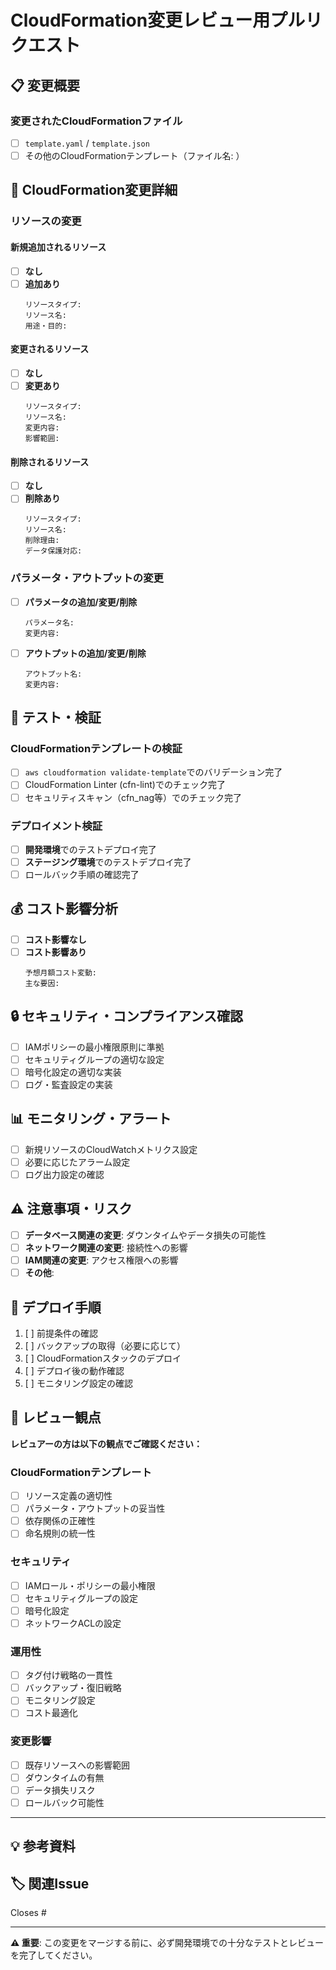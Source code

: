 <!-- for GitHub Copilot review rule -->
# CloudFormation変更レビュー用プルリクエスト

## 📋 変更概要
<!-- CloudFormationテンプレートの変更内容を簡潔に記述してください -->

### 変更されたCloudFormationファイル
<!-- 変更されたファイルにチェックマークを付けてください -->
- [ ] `template.yaml` / `template.json`
- [ ] その他のCloudFormationテンプレート（ファイル名: ）

## 🔧 CloudFormation変更詳細

### リソースの変更
<!-- 該当するものにチェックマークを付けて詳細を記述してください -->

#### 新規追加されるリソース
- [ ] **なし**
- [ ] **追加あり**
  ```
  リソースタイプ: 
  リソース名: 
  用途・目的: 
  ```

#### 変更されるリソース
- [ ] **なし**
- [ ] **変更あり**
  ```
  リソースタイプ: 
  リソース名: 
  変更内容: 
  影響範囲: 
  ```

#### 削除されるリソース
- [ ] **なし**
- [ ] **削除あり**
  ```
  リソースタイプ: 
  リソース名: 
  削除理由: 
  データ保護対応: 
  ```

### パラメータ・アウトプットの変更
- [ ] **パラメータの追加/変更/削除**
  ```
  パラメータ名: 
  変更内容: 
  ```
- [ ] **アウトプットの追加/変更/削除**
  ```
  アウトプット名: 
  変更内容: 
  ```

## 🧪 テスト・検証

### CloudFormationテンプレートの検証
- [ ] `aws cloudformation validate-template`でのバリデーション完了
- [ ] CloudFormation Linter (cfn-lint)でのチェック完了
- [ ] セキュリティスキャン（cfn_nag等）でのチェック完了

### デプロイメント検証
- [ ] **開発環境**でのテストデプロイ完了
- [ ] **ステージング環境**でのテストデプロイ完了
- [ ] ロールバック手順の確認完了

## 💰 コスト影響分析
<!-- 新規リソースや設定変更によるコスト影響を記述してください -->
- [ ] **コスト影響なし**
- [ ] **コスト影響あり**
  ```
  予想月額コスト変動: 
  主な要因: 
  ```

## 🔒 セキュリティ・コンプライアンス確認
- [ ] IAMポリシーの最小権限原則に準拠
- [ ] セキュリティグループの適切な設定
- [ ] 暗号化設定の適切な実装
- [ ] ログ・監査設定の実装

## 📊 モニタリング・アラート
- [ ] 新規リソースのCloudWatchメトリクス設定
- [ ] 必要に応じたアラーム設定
- [ ] ログ出力設定の確認

## ⚠️ 注意事項・リスク
<!-- デプロイ時の注意点やリスクがあれば記述してください -->
- [ ] **データベース関連の変更**: ダウンタイムやデータ損失の可能性
- [ ] **ネットワーク関連の変更**: 接続性への影響
- [ ] **IAM関連の変更**: アクセス権限への影響
- [ ] **その他**: 

## 🚀 デプロイ手順
<!-- 特別なデプロイ手順や順序がある場合は記述してください -->
1. [ ] 前提条件の確認
2. [ ] バックアップの取得（必要に応じて）
3. [ ] CloudFormationスタックのデプロイ
4. [ ] デプロイ後の動作確認
5. [ ] モニタリング設定の確認

## 📝 レビュー観点
**レビュアーの方は以下の観点でご確認ください：**

### CloudFormationテンプレート
- [ ] リソース定義の適切性
- [ ] パラメータ・アウトプットの妥当性
- [ ] 依存関係の正確性
- [ ] 命名規則の統一性

### セキュリティ
- [ ] IAMロール・ポリシーの最小権限
- [ ] セキュリティグループの設定
- [ ] 暗号化設定
- [ ] ネットワークACLの設定

### 運用性
- [ ] タグ付け戦略の一貫性
- [ ] バックアップ・復旧戦略
- [ ] モニタリング設定
- [ ] コスト最適化

### 変更影響
- [ ] 既存リソースへの影響範囲
- [ ] ダウンタイムの有無
- [ ] データ損失リスク
- [ ] ロールバック可能性

---

## 💡 参考資料
<!-- 関連するドキュメントやAWSリソースのリンクがあれば記載 -->

## 🏷️ 関連Issue
Closes #

---
**⚠️ 重要**: この変更をマージする前に、必ず開発環境での十分なテストとレビューを完了してください。
<!-- for GitHub Copilot review rule -->

